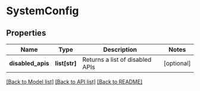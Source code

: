# SystemConfig

## Properties
Name | Type | Description | Notes
------------ | ------------- | ------------- | -------------
**disabled_apis** | **list[str]** | Returns a list of disabled APIs | [optional] 

[[Back to Model list]](../README.md#documentation-for-models) [[Back to API list]](../README.md#documentation-for-api-endpoints) [[Back to README]](../README.md)



